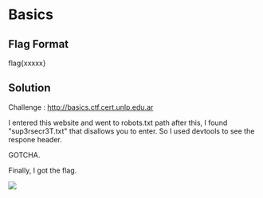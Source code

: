 # Basics
## Flag Format
flag{xxxxx}
## Solution
Challenge : http://basics.ctf.cert.unlp.edu.ar

I entered this website and went to robots.txt path
after this, I found "sup3rsecr3T.txt" that disallows you to enter.
So I used devtools to see the respone header.

GOTCHA.

Finally, I got the flag.

![](pic/1.JPG)